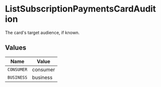 # ListSubscriptionPaymentsCardAudition

The card's target audience, if known.


## Values

| Name       | Value      |
| ---------- | ---------- |
| `CONSUMER` | consumer   |
| `BUSINESS` | business   |
